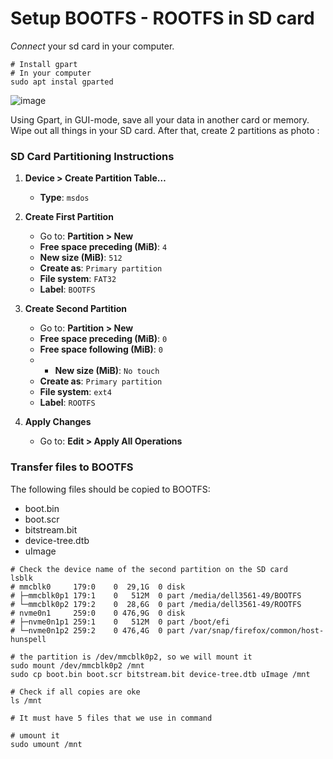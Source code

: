 # Setup BOOTFS - ROOTFS in SD card
_Connect_ your sd card in your computer.
```
# Install gpart
# In your computer
sudo apt instal gparted
```

![image](https://github.com/user-attachments/assets/d18d8f68-e253-4a17-8f88-70d870d494a0)


Using Gpart, in GUI-mode, save all your data in another card or memory. Wipe out all things in your SD card.
After that, create 2 partitions as photo :

### SD Card Partitioning Instructions

1. **Device > Create Partition Table…**
   - **Type**: `msdos`

2. **Create First Partition**
   - Go to: **Partition > New**
   - **Free space preceding (MiB)**: `4`
   - **New size (MiB)**: `512`
   - **Create as**: `Primary partition`
   - **File system**: `FAT32`
   - **Label**: `BOOTFS`

3. **Create Second Partition**
   - Go to: **Partition > New**
   - **Free space preceding (MiB)**: `0`
   - **Free space following (MiB)**: `0`
   - - **New size (MiB)**: `No touch`
   - **Create as**: `Primary partition`
   - **File system**: `ext4`
   - **Label**: `ROOTFS`

4. **Apply Changes**
   - Go to: **Edit > Apply All Operations**

### Transfer files to BOOTFS
The following files should be copied to BOOTFS:
  - boot.bin
  - boot.scr
  - bitstream.bit
  - device-tree.dtb
  - uImage

```
# Check the device name of the second partition on the SD card
lsblk
# mmcblk0     179:0    0  29,1G  0 disk 
# ├─mmcblk0p1 179:1    0   512M  0 part /media/dell3561-49/BOOTFS
# └─mmcblk0p2 179:2    0  28,6G  0 part /media/dell3561-49/ROOTFS
# nvme0n1     259:0    0 476,9G  0 disk 
# ├─nvme0n1p1 259:1    0   512M  0 part /boot/efi
# └─nvme0n1p2 259:2    0 476,4G  0 part /var/snap/firefox/common/host-hunspell

# the partition is /dev/mmcblk0p2, so we will mount it
sudo mount /dev/mmcblk0p2 /mnt
sudo cp boot.bin boot.scr bitstream.bit device-tree.dtb uImage /mnt

# Check if all copies are oke
ls /mnt

# It must have 5 files that we use in command

# umount it
sudo umount /mnt
```



